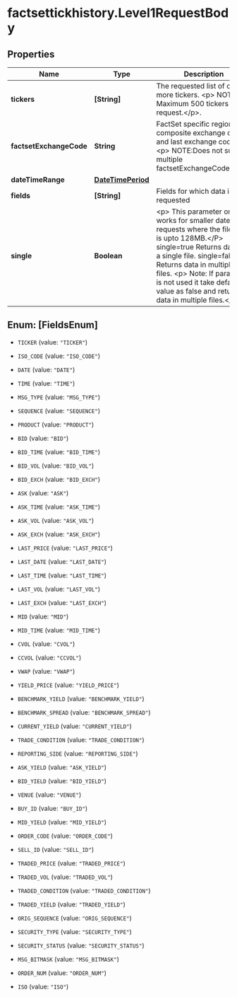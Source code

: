 # factsettickhistory.Level1RequestBody

## Properties

Name | Type | Description | Notes
------------ | ------------- | ------------- | -------------
**tickers** | **[String]** | The requested list of one or more tickers. &lt;p&gt; NOTE: Maximum 500 tickers per request.&lt;/p&gt;.    | 
**factsetExchangeCode** | **String** | FactSet specific regional or composite exchange code and last exchange code. &lt;p&gt; NOTE:Does not support multiple factsetExchangeCodes&lt;/p&gt;.  | 
**dateTimeRange** | [**DateTimePeriod**](DateTimePeriod.md) |  | 
**fields** | **[String]** | Fields for which data is requested  | [optional] 
**single** | **Boolean** | &lt;p&gt; This parameter only works for smaller date/time requests where the file size is upto 128MB.&lt;/P&gt; single&#x3D;true  Returns data in a single file. single&#x3D;false Returns data in multiple files. &lt;p&gt; Note: If parameter is not used it take default value as false and returns data in multiple files.&lt;/p&gt;  | [optional] [default to false]



## Enum: [FieldsEnum]


* `TICKER` (value: `"TICKER"`)

* `ISO_CODE` (value: `"ISO_CODE"`)

* `DATE` (value: `"DATE"`)

* `TIME` (value: `"TIME"`)

* `MSG_TYPE` (value: `"MSG_TYPE"`)

* `SEQUENCE` (value: `"SEQUENCE"`)

* `PRODUCT` (value: `"PRODUCT"`)

* `BID` (value: `"BID"`)

* `BID_TIME` (value: `"BID_TIME"`)

* `BID_VOL` (value: `"BID_VOL"`)

* `BID_EXCH` (value: `"BID_EXCH"`)

* `ASK` (value: `"ASK"`)

* `ASK_TIME` (value: `"ASK_TIME"`)

* `ASK_VOL` (value: `"ASK_VOL"`)

* `ASK_EXCH` (value: `"ASK_EXCH"`)

* `LAST_PRICE` (value: `"LAST_PRICE"`)

* `LAST_DATE` (value: `"LAST_DATE"`)

* `LAST_TIME` (value: `"LAST_TIME"`)

* `LAST_VOL` (value: `"LAST_VOL"`)

* `LAST_EXCH` (value: `"LAST_EXCH"`)

* `MID` (value: `"MID"`)

* `MID_TIME` (value: `"MID_TIME"`)

* `CVOL` (value: `"CVOL"`)

* `CCVOL` (value: `"CCVOL"`)

* `VWAP` (value: `"VWAP"`)

* `YIELD_PRICE` (value: `"YIELD_PRICE"`)

* `BENCHMARK_YIELD` (value: `"BENCHMARK_YIELD"`)

* `BENCHMARK_SPREAD` (value: `"BENCHMARK_SPREAD"`)

* `CURRENT_YIELD` (value: `"CURRENT_YIELD"`)

* `TRADE_CONDITION` (value: `"TRADE_CONDITION"`)

* `REPORTING_SIDE` (value: `"REPORTING_SIDE"`)

* `ASK_YIELD` (value: `"ASK_YIELD"`)

* `BID_YIELD` (value: `"BID_YIELD"`)

* `VENUE` (value: `"VENUE"`)

* `BUY_ID` (value: `"BUY_ID"`)

* `MID_YIELD` (value: `"MID_YIELD"`)

* `ORDER_CODE` (value: `"ORDER_CODE"`)

* `SELL_ID` (value: `"SELL_ID"`)

* `TRADED_PRICE` (value: `"TRADED_PRICE"`)

* `TRADED_VOL` (value: `"TRADED_VOL"`)

* `TRADED_CONDITION` (value: `"TRADED_CONDITION"`)

* `TRADED_YIELD` (value: `"TRADED_YIELD"`)

* `ORIG_SEQUENCE` (value: `"ORIG_SEQUENCE"`)

* `SECURITY_TYPE` (value: `"SECURITY_TYPE"`)

* `SECURITY_STATUS` (value: `"SECURITY_STATUS"`)

* `MSG_BITMASK` (value: `"MSG_BITMASK"`)

* `ORDER_NUM` (value: `"ORDER_NUM"`)

* `ISO` (value: `"ISO"`)





